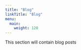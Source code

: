 ```yaml
---
title: "Blog"
linkTitle: "Blog"
menu:
  main:
    weight: 120
---
```

This section will contain blog posts